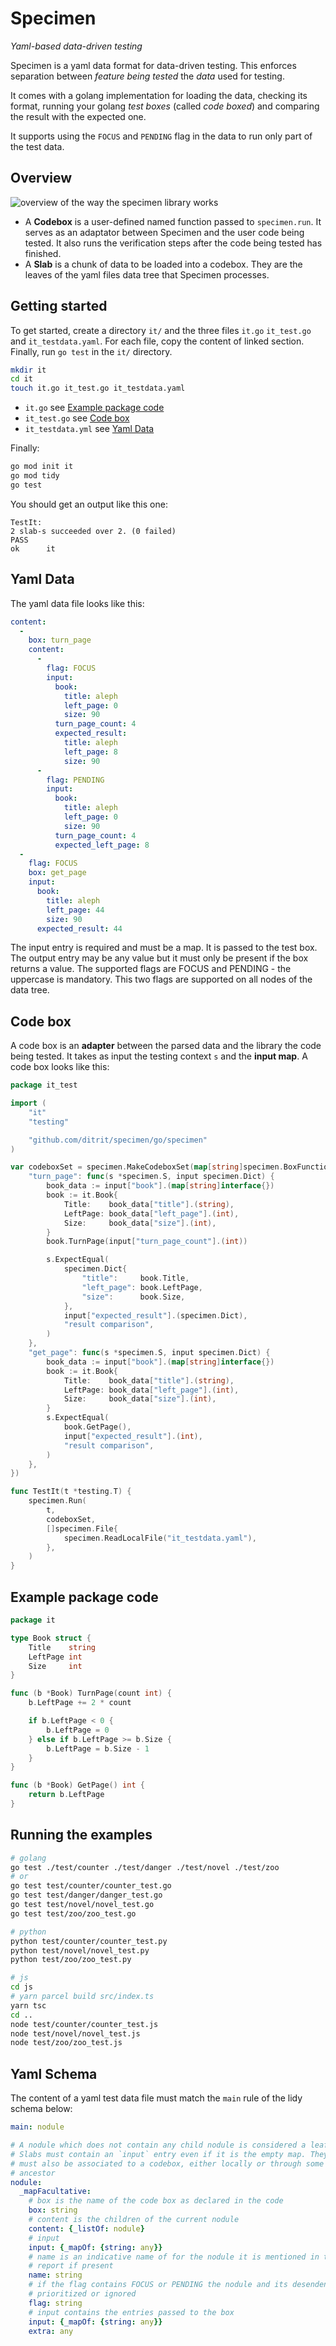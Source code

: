 # Specimen

_Yaml-based data-driven testing_

Specimen is a yaml data format for data-driven testing. This enforces separation between _feature being tested_ the _data_ used for testing.

It comes with a golang implementation for loading the data, checking its format,
running your golang _test boxes_ (called _code boxed_) and comparing the result with the expected one.

It supports using the `FOCUS` and `PENDING` flag in the data to run only part of the test data.

## Overview

![overview of the way the specimen library works](doc/specimen-overview.svg)

- A **Codebox** is a user-defined named function passed to `specimen.run`. It serves as an adaptator between Specimen and the user code being tested. It also runs the verification steps after the code being tested has finished.
- A **Slab** is a chunk of data to be loaded into a codebox. They are the leaves of the yaml files data tree that Specimen processes.

## Getting started

To get started, create a directory `it/` and the three files `it.go` `it_test.go` and `it_testdata.yaml`. For each file, copy the content of linked section. Finally, run `go test` in the `it/` directory.

```sh
mkdir it
cd it
touch it.go it_test.go it_testdata.yaml
```

- `it.go` see [Example package code](#example-package-code)
- `it_test.go` see [Code box](#code-box)
- `it_testdata.yml` see [Yaml Data](#yaml-data)

Finally:

```sh
go mod init it
go mod tidy
go test
```

You should get an output like this one:

```
TestIt:
2 slab-s succeeded over 2. (0 failed)
PASS
ok      it
```

## Yaml Data

The yaml data file looks like this:

```yaml
content:
  -
    box: turn_page
    content:
      -
        flag: FOCUS
        input:
          book:
            title: aleph
            left_page: 0
            size: 90
          turn_page_count: 4
          expected_result:
            title: aleph
            left_page: 8
            size: 90
      -
        flag: PENDING
        input:
          book:
            title: aleph
            left_page: 0
            size: 90
          turn_page_count: 4
          expected_left_page: 8
  -
    flag: FOCUS
    box: get_page
    input:
      book:
        title: aleph
        left_page: 44
        size: 90
      expected_result: 44
```

The input entry is required and must be a map. It is passed to the test box. The output entry may be any value but it must only be present if the box returns a value. The supported flags are FOCUS and PENDING - the uppercase is mandatory. This two flags are supported on all nodes of the data tree.

## Code box

A code box is an **adapter** between the parsed data and the library the code being tested. It takes as input the testing context `s` and the **input map**. A code box looks like this:

```go
package it_test

import (
    "it"
    "testing"

    "github.com/ditrit/specimen/go/specimen"
)

var codeboxSet = specimen.MakeCodeboxSet(map[string]specimen.BoxFunction{
    "turn_page": func(s *specimen.S, input specimen.Dict) {
        book_data := input["book"].(map[string]interface{})
        book := it.Book{
            Title:    book_data["title"].(string),
            LeftPage: book_data["left_page"].(int),
            Size:     book_data["size"].(int),
        }
        book.TurnPage(input["turn_page_count"].(int))

        s.ExpectEqual(
            specimen.Dict{
                "title":     book.Title,
                "left_page": book.LeftPage,
                "size":      book.Size,
            },
            input["expected_result"].(specimen.Dict),
            "result comparison",
        )
    },
    "get_page": func(s *specimen.S, input specimen.Dict) {
        book_data := input["book"].(map[string]interface{})
        book := it.Book{
            Title:    book_data["title"].(string),
            LeftPage: book_data["left_page"].(int),
            Size:     book_data["size"].(int),
        }
        s.ExpectEqual(
            book.GetPage(),
            input["expected_result"].(int),
            "result comparison",
        )
    },
})

func TestIt(t *testing.T) {
    specimen.Run(
        t,
        codeboxSet,
        []specimen.File{
            specimen.ReadLocalFile("it_testdata.yaml"),
        },
    )
}
```

## Example package code

```go
package it

type Book struct {
    Title    string
    LeftPage int
    Size     int
}

func (b *Book) TurnPage(count int) {
    b.LeftPage += 2 * count

    if b.LeftPage < 0 {
        b.LeftPage = 0
    } else if b.LeftPage >= b.Size {
        b.LeftPage = b.Size - 1
    }
}

func (b *Book) GetPage() int {
    return b.LeftPage
}
```

## Running the examples

```sh
# golang
go test ./test/counter ./test/danger ./test/novel ./test/zoo
# or
go test test/counter/counter_test.go
go test test/danger/danger_test.go
go test test/novel/novel_test.go
go test test/zoo/zoo_test.go

# python
python test/counter/counter_test.py
python test/novel/novel_test.py
python test/zoo/zoo_test.py

# js
cd js
# yarn parcel build src/index.ts
yarn tsc
cd ..
node test/counter/counter_test.js
node test/novel/novel_test.js
node test/zoo/zoo_test.js
```

## Yaml Schema

The content of a yaml test data file must match the `main` rule of the lidy schema below:

```yaml
main: nodule

# A nodule which does not contain any child nodule is considered a leaf.
# Slabs must contain an `input` entry even if it is the empty map. They
# must also be associated to a codebox, either locally or through some
# ancestor
nodule:
  _mapFacultative:
    # box is the name of the code box as declared in the code
    box: string
    # content is the children of the current nodule
    content: {_listOf: nodule}
    # input
    input: {_mapOf: {string: any}}
    # name is an indicative name of for the nodule it is mentioned in the error
    # report if present
    name: string
    # if the flag contains FOCUS or PENDING the nodule and its desendents will be
    # prioritized or ignored
    flag: string
    # input contains the entries passed to the box
    input: {_mapOf: {string: any}}
    extra: any
```
